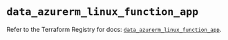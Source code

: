 # `data_azurerm_linux_function_app`

Refer to the Terraform Registry for docs: [`data_azurerm_linux_function_app`](https://registry.terraform.io/providers/hashicorp/azurerm/4.12.0/docs/data-sources/linux_function_app).
